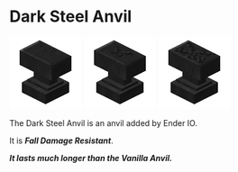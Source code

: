 # Dark Steel Anvil
![](renders/dark_steel_anvil_intact.png)
![](renders/dark_steel_anvil_slightlyDamaged.png)
![](renders/dark_steel_anvil_veryDamaged.png)

The Dark Steel Anvil is an anvil added by Ender IO.

It is ***Fall Damage Resistant***.

***It lasts much longer than the Vanilla Anvil.***

